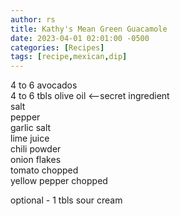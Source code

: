 ```yaml
---
author: rs
title: Kathy's Mean Green Guacamole   
date: 2023-04-01 02:01:00 -0500 
categories: [Recipes]
tags: [recipe,mexican,dip]
---
```


4 to 6 avocados  
4 to 6 tbls olive oil  <--secret ingredient  
salt  
pepper  
garlic salt  
lime juice  
chili powder  
onion flakes  
tomato chopped  
yellow pepper chopped  

optional - 1 tbls sour cream